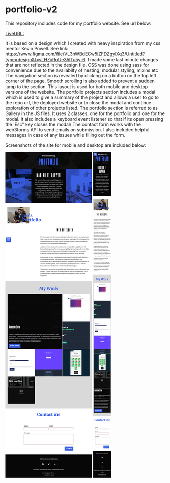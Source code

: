 # portfolio-v2

This repository includes code for my portfolio website. See url below:

[LiveURL: ](https://joeehis1.github.io/portfolio-v2/)

It is based on a design which I created with heavy inspiration from my css mentor Kevin Powell. See link: https://www.figma.com/file/VL3hWBdECw5iZFDZgylXq3/Untitled?type=design&t=vLHZxRoUe35lTu5y-6. I made some last minute changes that are not reflected in the design file.
CSS was done using sass for convenience due to the availabilty of nesting, modular styling, mixins etc
The navigation section is revealed by clicking on a button on the top left corner of the page. Smooth scrolling is also added to prevent a sudden jump to the section. This layout is used for both mobile and desktop versions of the website.
The portfolio projects section includes a modal which is used to give a summary of the project and allows a user to go to the repo url, the deployed website or to close the modal and continue exploration of other projects listed.
The portfolio section is referred to as Gallery in the JS files. It uses 2 classes, one for the portfolio and one for the modal. It also includes a keyboard event listener so that if its open pressing the 'Esc" key closes the modal/
The contact form works with the web3forms API to send emails on submission. I also included helpful messages in case of any issues while filling out the form.

Screenshots of the site for mobile and desktop are included below:

![Desktop Screenshot](./assets/images/desktop.png)
![Mobile Screenshot](./assets/images/mobile.png)
